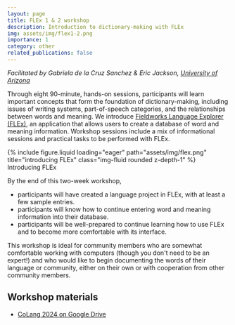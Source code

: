 ```yaml
---
layout: page
title: FLEx 1 & 2 workshop
description: Introduction to dictionary-making with FLEx
img: assets/img/flex1-2.png
importance: 1
category: other
related_publications: false
---
```


_Facilitated by Gabriela de la Cruz Sanchez & Eric Jackson, [University of Arizona](https://linguistics.arizona.edu)_

Through eight 90-minute, hands-on sessions, participants will learn important concepts that form the foundation of dictionary-making, including issues of writing systems, part-of-speech categories, and the relationships between words and meaning. We introduce [Fieldworks Language Explorer (FLEx)](https://software.sil.org/fieldworks/), an application that allows users to create a database of word and meaning information. Workshop sessions include a mix of informational sessions and practical tasks to be performed with FLEx.

<div class="row justify-content-sm-center">
    <div class="col-sm mt-3 mt-md-0">
        {% include figure.liquid loading="eager" path="assets/img/flex.png" title="introducing FLEx" class="img-fluid rounded z-depth-1" %}
        <div class="caption">
            Introducing FLEx
        </div>
    </div>
</div>

By the end of this two-week workshop,
- participants will have created a language project in FLEx, with at least a few sample entries.
- participants will know how to continue entering word and meaning information into their database.
- participants will be well-prepared to continue learning how to use FLEx and to become more comfortable with its interface.

This workshop is ideal for community members who are somewhat comfortable working with computers (though you don't need to be an expert!) and who would like to begin documenting the words of their language or community, either on their own or with cooperation from other community members.

## Workshop materials

- [CoLang 2024 on Google Drive](https://drive.google.com/drive/folders/1QuRNfqQb__R1gDzZQ1ILVgLuSZlTf-kT?usp=drive_link)
